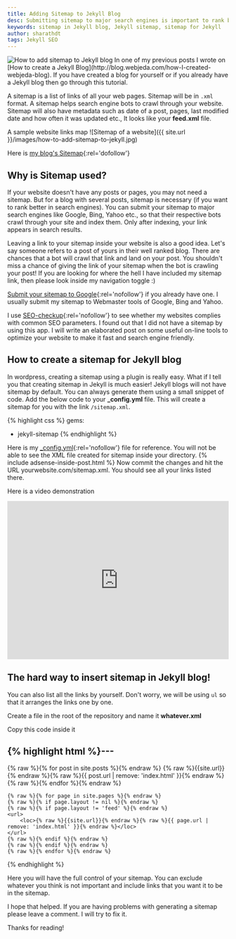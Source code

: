 ```yaml
---
title: Adding Sitemap to Jekyll Blog
desc: Submitting sitemap to major search engines is important to rank better on SEO. Jekyll blogs will not have sitemap by default but we can create one using this method. A sitemap is essential for search engines to index your posts and show it on teh search page.
keywords: sitemap in Jekyll blog, Jekyll sitemap, sitemap for Jekyll
author: sharathdt
tags: Jekyll SEO
---
```


<img alt="How to add sitemap to Jekyll blog" title="How to add sitemap to Jekyll blog" itemprop="thumbnailUrl" src="{{ site.url }}/images/add-sitemap-to-Jekyll-github-pages.jpg">
In one of my previous posts I wrote on [How to create a Jekyll Blog](http://blog.webjeda.com/how-I-created-webjeda-blog). If you have created a blog for yourself or if you already have a Jekyll blog then go through this tutorial.

A sitemap is a list of links of all your web pages. Sitemap will be in ```.xml``` format. A sitemap helps search engine bots to crawl through your website. Sitemap will also have metadata such as date of a post, pages, last modified date and how often it was updated etc., It looks like your **feed.xml** file. 

A sample website links map
![Sitemap of a website]({{ site.url }}/images/how-to-add-sitemap-to-jekyll.jpg)

Here is [my blog's Sitemap](http://blog.webjeda.com/sitemap.xml){:rel='dofollow'}

## Why is Sitemap used?

If your website doesn't have any posts or pages, you may not need a sitemap. But for a blog with several posts, sitemap is necessary (if you want to rank better in search engines). You can submit your sitemap to major search engines like Google, Bing, Yahoo etc., so that their respective bots crawl through your site and index them. Only after indexing, your link appears in search results.

Leaving a link to your sitemap inside your website is also a good idea. Let's say someone refers to a post of yours in their well ranked blog. There are chances that a bot will crawl that link and land on your post. You shouldn't miss a chance of giving the link of your sitemap when the bot is crawling your post! If you are looking for where the hell I have included my sitemap link, then please look inside my navigation toggle :)

[Submit your sitemap to Google](https://www.google.com/webmasters/tools/home?hl=en){:rel='nofollow'} if you already have one. I usually submit my sitemap to Webmaster tools of Google, Bing and Yahoo. 

I use [SEO-checkup](https://toolbox.seositecheckup.com/apps/seo-checkup){:rel='nofollow'} to see whether my websites complies with common SEO parameters. I found out that I did not have a sitemap by using this app. I will write an elaborated post on some useful on-line tools to optimize your website to make it fast and search engine friendly.

## How to create a sitemap for Jekyll blog

In wordpress, creating a sitemap using a plugin is really easy. What if I tell you that creating sitemap in Jekyll is much easier! Jekyll blogs will not have sitemap by default. You can always generate them using a small snippet of code. Add the below code to your **_config.yml** file. This will create a sitemap for you with the link ```/sitemap.xml```.

{% highlight css %}
gems:
  - jekyll-sitemap
{% endhighlight %}


Here is my [_config.yml](https://raw.githubusercontent.com/sharu725/emerald/gh-pages/_config.yml){:rel='nofollow'} file for reference. You will not be able to see the XML file created for sitemap inside your directory.
{% include adsense-inside-post.html %}
Now commit the changes and hit the URL yourwebsite.com/sitemap.xml. You should see all your links listed there.

Here is a video demonstration

<iframe width="100%" height="360" src="https://www.youtube.com/embed/kiBtQClK-XQ?rel=0" frameborder="0" allowfullscreen></iframe>

## The hard way to insert sitemap in Jekyll blog!
You can also list all the links by yourself. Don't worry, we will be using ```ul``` so that it arranges the links  one by one. 

Create a file in the root of the repository and name it **whatever.xml**

Copy this code inside it

{% highlight html %}---
---
<?xml version="1.0" encoding="UTF-8"?>
<urlset xmlns="http://www.sitemaps.org/schemas/sitemap/0.9">
    {% raw %}{% for post in site.posts %}{% endraw %}
    <url>
        <loc>{% raw %}{{site.url}}{% endraw %}{% raw %}{{ post.url | remove: 'index.html' }}{% endraw %}</loc>
    </url>
    {% raw %}{% endfor %}{% endraw %}

    {% raw %}{% for page in site.pages %}{% endraw %}
    {% raw %}{% if page.layout != nil %}{% endraw %}
    {% raw %}{% if page.layout != 'feed' %}{% endraw %}
    <url>
        <loc>{% raw %}{{site.url}}{% endraw %}{% raw %}{{ page.url | remove: 'index.html' }}{% endraw %}</loc>
    </url>
    {% raw %}{% endif %}{% endraw %}
    {% raw %}{% endif %}{% endraw %}
    {% raw %}{% endfor %}{% endraw %}
</urlset>
{% endhighlight %}


Here you will have the full control of your sitemap. You can exclude whatever you think is not important and include links that you want it to be in the sitemap.

I hope that helped. If you are having problems with generating a sitemap please leave a comment. I will try to fix it. 

Thanks for reading!